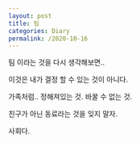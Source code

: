 ```yaml
---
layout: post
title: 팀
categories: Diary
permalink: /2020-10-16
---
```


팀 이라는 것을 다시 생각해보면..

이것은 내가 결정 할 수 있는 것이 아니다.

가족처럼.. 정해져있는 것. 바꿀 수 없는 것.

친구가 아닌 동료라는 것을 잊지 말자.

사회다.